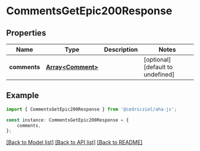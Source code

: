 # CommentsGetEpic200Response


## Properties

Name | Type | Description | Notes
------------ | ------------- | ------------- | -------------
**comments** | [**Array&lt;Comment&gt;**](Comment.md) |  | [optional] [default to undefined]

## Example

```typescript
import { CommentsGetEpic200Response } from '@cedricziel/aha-js';

const instance: CommentsGetEpic200Response = {
    comments,
};
```

[[Back to Model list]](../README.md#documentation-for-models) [[Back to API list]](../README.md#documentation-for-api-endpoints) [[Back to README]](../README.md)

